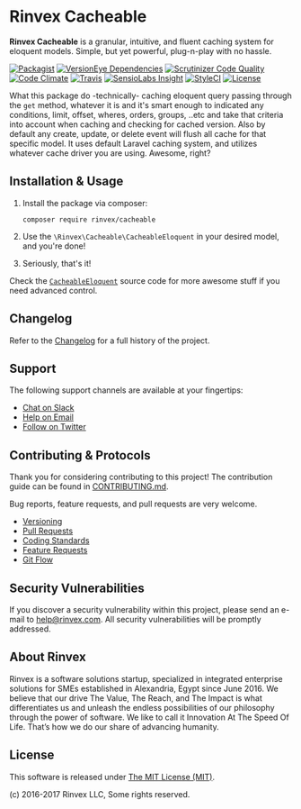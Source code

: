 # Rinvex Cacheable

**Rinvex Cacheable** is a granular, intuitive, and fluent caching system for eloquent models. Simple, but yet powerful, plug-n-play with no hassle.

[![Packagist](https://img.shields.io/packagist/v/rinvex/cacheable.svg?label=Packagist&style=flat-square)](https://packagist.org/packages/rinvex/cacheable)
[![VersionEye Dependencies](https://img.shields.io/versioneye/d/php/rinvex:cacheable.svg?label=Dependencies&style=flat-square)](https://www.versioneye.com/php/rinvex:cacheable/)
[![Scrutinizer Code Quality](https://img.shields.io/scrutinizer/g/rinvex/cacheable.svg?label=Scrutinizer&style=flat-square)](https://scrutinizer-ci.com/g/rinvex/cacheable/)
[![Code Climate](https://img.shields.io/codeclimate/github/rinvex/cacheable.svg?label=CodeClimate&style=flat-square)](https://codeclimate.com/github/rinvex/cacheable)
[![Travis](https://img.shields.io/travis/rinvex/cacheable.svg?label=TravisCI&style=flat-square)](https://travis-ci.org/rinvex/cacheable)
[![SensioLabs Insight](https://img.shields.io/sensiolabs/i/868c1c04-d4ad-4dcc-a396-03cbb5a1264e.svg?label=SensioLabs&style=flat-square)](https://insight.sensiolabs.com/projects/868c1c04-d4ad-4dcc-a396-03cbb5a1264e)
[![StyleCI](https://styleci.io/repos/79321486/shield)](https://styleci.io/repos/79321486)
[![License](https://img.shields.io/packagist/l/rinvex/cacheable.svg?label=License&style=flat-square)](https://github.com/rinvex/cacheable/blob/develop/LICENSE)

What this package do -technically- caching eloquent query passing through the `get` method, whatever it is and it's smart enough to indicated any conditions, limit, offset, wheres, orders, groups, ..etc and take that criteria into account when caching and checking for cached version. Also by default any create, update, or delete event will flush all cache for that specific model. It uses default Laravel caching system, and utilizes whatever cache driver you are using. Awesome, right?


## Installation & Usage

1. Install the package via composer:
    ```shell
    composer require rinvex/cacheable
    ```

2. Use the `\Rinvex\Cacheable\CacheableEloquent` in your desired model, and you're done!

3. Seriously, that's it!

Check the [`CacheableEloquent`](src/CacheableEloquent.php) source code for more awesome stuff if you need advanced control.


## Changelog

Refer to the [Changelog](CHANGELOG.md) for a full history of the project.


## Support

The following support channels are available at your fingertips:

- [Chat on Slack](http://chat.rinvex.com)
- [Help on Email](mailto:help@rinvex.com)
- [Follow on Twitter](https://twitter.com/rinvex)


## Contributing & Protocols

Thank you for considering contributing to this project! The contribution guide can be found in [CONTRIBUTING.md](CONTRIBUTING.md).

Bug reports, feature requests, and pull requests are very welcome.

- [Versioning](CONTRIBUTING.md#versioning)
- [Pull Requests](CONTRIBUTING.md#pull-requests)
- [Coding Standards](CONTRIBUTING.md#coding-standards)
- [Feature Requests](CONTRIBUTING.md#feature-requests)
- [Git Flow](CONTRIBUTING.md#git-flow)


## Security Vulnerabilities

If you discover a security vulnerability within this project, please send an e-mail to [help@rinvex.com](help@rinvex.com). All security vulnerabilities will be promptly addressed.


## About Rinvex

Rinvex is a software solutions startup, specialized in integrated enterprise solutions for SMEs established in Alexandria, Egypt since June 2016. We believe that our drive The Value, The Reach, and The Impact is what differentiates us and unleash the endless possibilities of our philosophy through the power of software. We like to call it Innovation At The Speed Of Life. That’s how we do our share of advancing humanity.


## License

This software is released under [The MIT License (MIT)](LICENSE).

(c) 2016-2017 Rinvex LLC, Some rights reserved.
